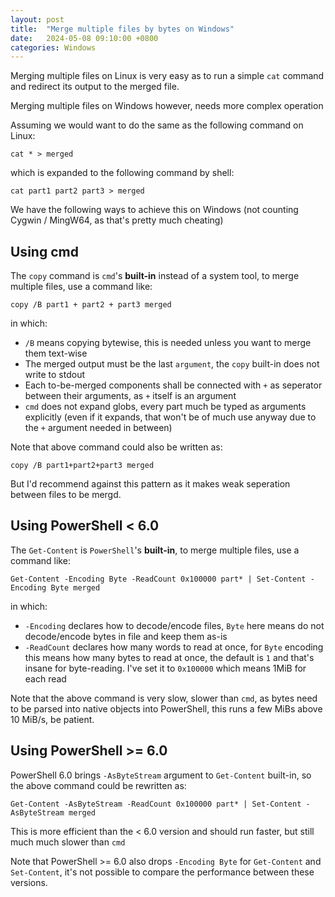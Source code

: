 ```yaml
---
layout: post
title:  "Merge multiple files by bytes on Windows"
date:   2024-05-08 09:10:00 +0800
categories: Windows
---
```


Merging multiple files on Linux is very easy as to run a simple `cat` command and redirect its output to the merged file.

Merging multiple files on Windows however, needs more complex operation

Assuming we would want to do the same as the following command on Linux:
```
cat * > merged
```
which is expanded to the following command by shell:
```
cat part1 part2 part3 > merged
```

We have the following ways to achieve this on Windows (not counting Cygwin / MingW64, as that's pretty much cheating)

## Using cmd
The `copy` command is `cmd`'s **built-in** instead of a system tool, to merge multiple files, use a command like:
```
copy /B part1 + part2 + part3 merged
```
in which:
- `/B` means copying bytewise, this is needed unless you want to merge them text-wise
- The merged output must be the last `argument`, the `copy` built-in does not write to stdout
- Each to-be-merged components shall be connected with `+` as seperator between their arguments, as `+` itself is an argument
- `cmd` does not expand globs, every part much be typed as arguments explicitly (even if it expands, that won't be of much use anyway due to the `+` argument needed in between)

Note that above command could also be written as:
```
copy /B part1+part2+part3 merged
```
But I'd recommend against this pattern as it makes weak seperation between files to be mergd.

## Using PowerShell < 6.0
The `Get-Content` is `PowerShell`'s **built-in**, to merge multiple files, use a command like:
```
Get-Content -Encoding Byte -ReadCount 0x100000 part* | Set-Content -Encoding Byte merged
```
in which:
- `-Encoding` declares how to decode/encode files, `Byte` here means do not decode/encode bytes in file and keep them as-is
- `-ReadCount` declares how many words to read at once, for `Byte` encoding this means how many bytes to read at once, the default is `1` and that's insane for byte-reading. I've set it to `0x100000` which means 1MiB for each read

Note that the above command is very slow, slower than `cmd`, as bytes need to be parsed into native objects into PowerShell, this runs a few MiBs above 10 MiB/s, be patient.

## Using PowerShell >= 6.0
PowerShell 6.0 brings `-AsByteStream` argument to `Get-Content` built-in, so the above command could be rewritten as:
```
Get-Content -AsByteStream -ReadCount 0x100000 part* | Set-Content -AsByteStream merged
```
This is more efficient than the < 6.0 version and should run faster, but still much much slower than `cmd`

Note that PowerShell >= 6.0 also drops `-Encoding Byte` for `Get-Content` and `Set-Content`, it's not possible to compare the performance between these versions.